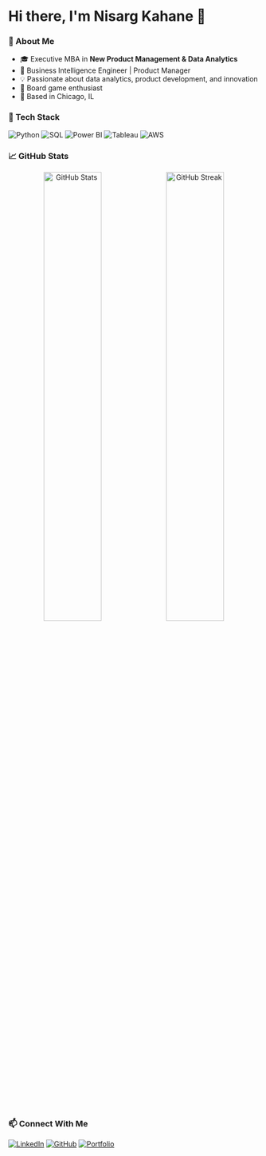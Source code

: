 # Hi there, I'm Nisarg Kahane 👋

### 🚀 About Me
- 🎓 Executive MBA in **New Product Management & Data Analytics**
- 💼 Business Intelligence Engineer | Product Manager
- 💡 Passionate about data analytics, product development, and innovation
- 🎲 Board game enthusiast
- 📍 Based in Chicago, IL

### 🔧 Tech Stack
![Python](https://img.shields.io/badge/-Python-3776AB?style=flat-square&logo=python&logoColor=white)
![SQL](https://img.shields.io/badge/-SQL-4479A1?style=flat-square&logo=postgresql&logoColor=white)
![Power BI](https://img.shields.io/badge/-Power%20BI-F2C811?style=flat-square&logo=powerbi&logoColor=white)
![Tableau](https://img.shields.io/badge/-Tableau-E97627?style=flat-square&logo=tableau&logoColor=white)
![AWS](https://img.shields.io/badge/-AWS-232F3E?style=flat-square&logo=amazon-aws&logoColor=white)

### 📈 GitHub Stats
<p align="center">
  <img src="https://github-readme-stats.vercel.app/api?username=NisargKahane&show_icons=true&theme=radical" width="48%" alt="GitHub Stats"/>
  <img src="https://github-readme-streak-stats.herokuapp.com/?user=NisargKahane&theme=radical" width="48%" alt="GitHub Streak"/>
</p>

### 📫 Connect With Me
[![LinkedIn](https://img.shields.io/badge/-LinkedIn-0077B5?style=flat-square&logo=linkedin&logoColor=white)](https://www.linkedin.com/in/nisargkahane/)
[![GitHub](https://img.shields.io/badge/-GitHub-181717?style=flat-square&logo=github&logoColor=white)](https://github.com/NisargKahane/)
[![Portfolio](https://img.shields.io/badge/-Portfolio-FF5722?style=flat-square&logo=google-chrome&logoColor=white)](https://yourportfolio.com)
